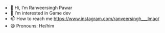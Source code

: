 - 👋 Hi, I’m Ranveersingh Pawar
- 👀 I’m interested in Game dev
- 📫 How to reach me https://www.instagram.com/ranveersingh___lmao/
- 😄 Pronouns: He/him


<!---
ranveersingh66/ranveersingh66 is a ✨ special ✨ repository because its `README.md` (this file) appears on your GitHub profile.
You can click the Preview link to take a look at your changes.
--->
